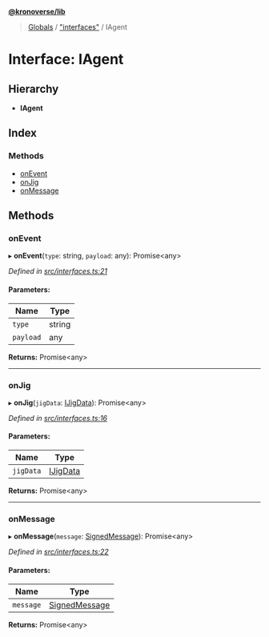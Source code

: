 **[@kronoverse/lib](../README.md)**

> [Globals](../globals.md) / ["interfaces"](../modules/_interfaces_.md) / IAgent

# Interface: IAgent

## Hierarchy

* **IAgent**

## Index

### Methods

* [onEvent](_interfaces_.iagent.md#onevent)
* [onJig](_interfaces_.iagent.md#onjig)
* [onMessage](_interfaces_.iagent.md#onmessage)

## Methods

### onEvent

▸ **onEvent**(`type`: string, `payload`: any): Promise\<any>

*Defined in [src/interfaces.ts:21](https://github.com/kronoverse-inc/krono-lib/blob/724f1dc/src/interfaces.ts#L21)*

#### Parameters:

Name | Type |
------ | ------ |
`type` | string |
`payload` | any |

**Returns:** Promise\<any>

___

### onJig

▸ **onJig**(`jigData`: [IJigData](_interfaces_.ijigdata.md)): Promise\<any>

*Defined in [src/interfaces.ts:16](https://github.com/kronoverse-inc/krono-lib/blob/724f1dc/src/interfaces.ts#L16)*

#### Parameters:

Name | Type |
------ | ------ |
`jigData` | [IJigData](_interfaces_.ijigdata.md) |

**Returns:** Promise\<any>

___

### onMessage

▸ **onMessage**(`message`: [SignedMessage](../classes/_signed_message_.signedmessage.md)): Promise\<any>

*Defined in [src/interfaces.ts:22](https://github.com/kronoverse-inc/krono-lib/blob/724f1dc/src/interfaces.ts#L22)*

#### Parameters:

Name | Type |
------ | ------ |
`message` | [SignedMessage](../classes/_signed_message_.signedmessage.md) |

**Returns:** Promise\<any>
